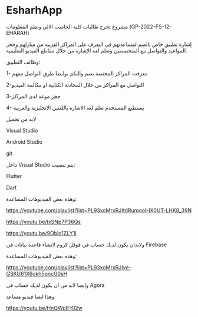 # EsharhApp
مشروع تخرج طالبات كلية الحاسب الالي ونظم المعلومات
(GP-2022-FS-12-EHARAH) 
 
 إشارة تطبيق خاص بالصم لمساعدتهم في التعرف على المراكز القريبة من منازلهم وحجز المواعيد والتواصل مع المتخصصين وتعلم لغة الإشارة من خلال مقاطع الفيديو التعليمية.
 
 وظائف التطبيق:
 
1- معرفت المراكز المختصة بصم والبكم ،وايضا طرق التواصل معهم
 
2-التواصل مع المراكز من خلال المحادثة الكتابية او مكالمة الفيديو

3-حجز موعد لدى المراكز 

4- يستطيع المستخدم تعلم لغة الاشارة باللغتين الانجليزية والعربية

 
 لابد من تحميل 
 
Visual Studio
 
Android Studio

git 

داخل Visual Studio يتم تنصيب:


Flutter

Dart
 
 وهذه بعض الفيديوهات المساعدة:
  
https://youtube.com/playlist?list=PL93xoMrxRJItdRumqolHX0UT-LHK8_39N

https://youtu.be/IxSNp7P36Qs

https://youtu.be/9Oblo1ZLY1I

ولابدان يكون لديك حساب في قوقل كروم لانشاء قاعدة بيانات في Firebase


وهذه بعض الفيديوهات المساعدة:


https://youtube.com/playlist?list=PL93xoMrxRJIve-GSKU61X6okh5pncG0sH


وايضا لابد من ان يكون لديك حساب في Agora

وهذا ايضا فيديو مساعد

https://youtu.be/HnQWpIFKI2w



